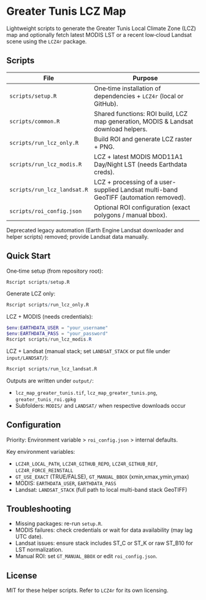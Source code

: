 # Greater Tunis LCZ Map

Lightweight scripts to generate the Greater Tunis Local Climate Zone (LCZ) map and optionally fetch latest MODIS LST or a recent low‑cloud Landsat scene using the `LCZ4r` package.

## Scripts
| File | Purpose |
|------|---------|
| `scripts/setup.R` | One‑time installation of dependencies + `LCZ4r` (local or GitHub). |
| `scripts/common.R` | Shared functions: ROI build, LCZ map generation, MODIS & Landsat download helpers. |
| `scripts/run_lcz_only.R` | Build ROI and generate LCZ raster + PNG. |
| `scripts/run_lcz_modis.R` | LCZ + latest MODIS MOD11A1 Day/Night LST (needs Earthdata creds). |
| `scripts/run_lcz_landsat.R` | LCZ + processing of a user-supplied Landsat multi-band GeoTIFF (automation removed). |
| `scripts/roi_config.json` | Optional ROI configuration (exact polygons / manual bbox). |

Deprecated legacy automation (Earth Engine Landsat downloader and helper scripts) removed; provide Landsat data manually.

## Quick Start
One‑time setup (from repository root):
```r
Rscript scripts/setup.R
```

Generate LCZ only:
```r
Rscript scripts/run_lcz_only.R
```

LCZ + MODIS (needs credentials):
```powershell
$env:EARTHDATA_USER = "your_username"
$env:EARTHDATA_PASS = "your_password"
Rscript scripts/run_lcz_modis.R
```

LCZ + Landsat (manual stack; set `LANDSAT_STACK` or put file under `input/LANDSAT/`):
```r
Rscript scripts/run_lcz_landsat.R
```

Outputs are written under `output/`:
- `lcz_map_greater_tunis.tif`, `lcz_map_greater_tunis.png`, `greater_tunis_roi.gpkg`
- Subfolders: `MODIS/` and `LANDSAT/` when respective downloads occur

## Configuration
Priority: Environment variable > `roi_config.json` > internal defaults.

Key environment variables:
- `LCZ4R_LOCAL_PATH`, `LCZ4R_GITHUB_REPO`, `LCZ4R_GITHUB_REF`, `LCZ4R_FORCE_REINSTALL`
- `GT_USE_EXACT` (TRUE/FALSE), `GT_MANUAL_BBOX` (xmin,xmax,ymin,ymax)
- MODIS: `EARTHDATA_USER`, `EARTHDATA_PASS`
- Landsat: `LANDSAT_STACK` (full path to local multi-band stack GeoTIFF)

## Troubleshooting
- Missing packages: re-run `setup.R`.
- MODIS failures: check credentials or wait for data availability (may lag UTC date).
- Landsat issues: ensure stack includes ST_C or ST_K or raw ST_B10 for LST normalization.
- Manual ROI: set `GT_MANUAL_BBOX` or edit `roi_config.json`.

## License
MIT for these helper scripts. Refer to `LCZ4r` for its own licensing.

